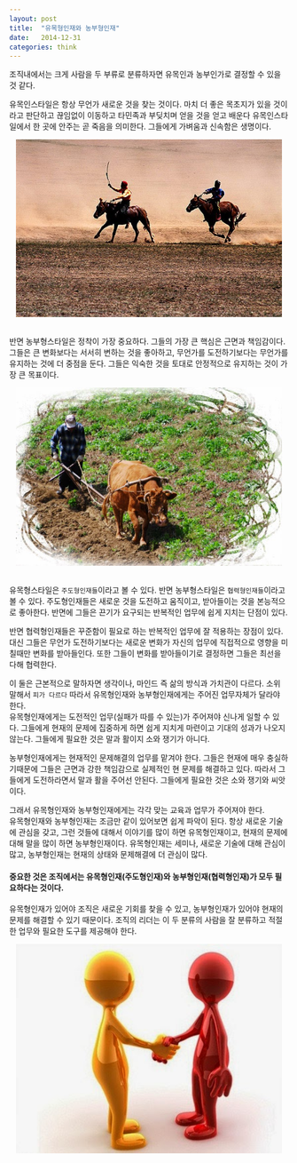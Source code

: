 ```yaml
---
layout: post
title:  "유목형인재와 농부형인재"
date:   2014-12-31
categories: think
---
```


조직내에서는 크게 사람을 두 부류로 분류하자면 유목인과 농부인가로 결정할 수 있을 것 같다.  

유목인스타일은 항상 무언가 새로운 것을 찾는 것이다. 마치 더 좋은 목초지가 있을 것이라고 판단하고 끊임없이 이동하고 타민족과 부딪치며 얻을 것을 얻고 배운다
유목인스타일에서 한 곳에 안주는 곧 죽음을 의미한다. 그들에게 가벼움과 신속함은 생명이다.

<div style="text-align:center;margin-bottom: 30px;">
<img src="/assets/images/hunt1.jpg" style="width:480px">
</div>  

반면 농부형스타일은 정착이 가장 중요하다. 그들의 가장 큰 핵심은 근면과 책임감이다.
그들은 큰 변화보다는 서서히 변하는 것을 좋아하고, 무언가를 도전하기보다는 무언가를 유지하는 것에 더 중점을 둔다.
그들은 익숙한 것을 토대로 안정적으로 유지하는 것이 가장 큰 목표이다.

<div style="text-align:center;margin-bottom: 30px;">
<img src="/assets/images/hunt2.jpg" style="width:480px">
</div>

유목형스타일은 `주도형인재들`이라고 볼 수 있다. 반면 농부형스타일은 `협력형인재들`이라고 볼 수 있다. 주도형인재들은 새로운 것을 도전하고 움직이고,
받아들이는 것을 본능적으로 좋아한다. 반면에 그들은 끈기가 요구되는 반복적인 업무에 쉽게 지치는 단점이 있다.

반면 협력형인재들은 꾸준함이 필요로 하는 반복적인 업무에 잘 적용하는 장점이 있다.
대신 그들은 무언가 도전하기보다는 새로운 변화가 자신의 업무에 직접적으로 영향을 미칠때만 변화를 받아들인다. 또한 그들이 변화를 받아들이기로 결정하면 그들은 최선을 다해 협력한다.  

이 둘은 근본적으로 말하자면 생각이나, 마인드 즉 삶의 방식과 가치관이 다르다.
소위 말해서 `피가 다르다` 따라서 유목형인재와 농부형인재에게는 주어진 업무자체가 달라야 한다.  
유목형인재에게는 도전적인 업무(실패가 따를 수 있는)가 주어져야 신나게 일할 수 있다. 그들에게 현재의 문제에 집중하게 하면 쉽게 지치게 마련이고 기대의 성과가 나오지 않는다.
그들에게 필요한 것은 말과 활이지 소와 쟁기가 아니다.  

농부형인재에게는 현재적인 문제해결의 업무를 맡겨야 한다. 그들은 현재에 매우 충실하기때문에 그들은 근면과 강한 책임감으로 실제적인 현 문제를 해결하고 있다.
따라서 그들에게 도전하라면서 말과 활을 주어선 안된다. 그들에게 필요한 것은 소와 쟁기와 씨앗이다.  

그래서 유목형인재와 농부형인재에게는 각각 맞는 교육과 업무가 주어져야 한다.  
유목형인재와 농부형인재는 조금만 같이 있어보면 쉽게 파악이 된다.
항상 새로운 기술에 관심을 갖고, 그런 것들에 대해서 이야기를 많이 하면 유목형인재이고,
현재의 문제에 대해 말을 많이 하면 농부형인재이다. 유목형인재는 세미나, 새로운 기술에 대해 관심이 많고, 농부형인재는 현재의 상태와 문제해결에 더 관심이 많다.  

#### 중요한 것은 조직에서는 유목형인재(주도형인재)와 농부형인재(협력형인재)가 모두 필요하다는 것이다.

유목형인재가 있어야 조직은 새로운 기회를 찾을 수 있고, 농부형인재가 있어야 현재의 문제를 해결할 수 있기 때문이다.
조직의 리더는 이 두 분류의 사람을 잘 분류하고 적절한 업무와 필요한 도구를 제공해야 한다.

<div style="text-align:center;margin-bottom: 30px;">
<img src="/assets/images/hunt3.jpg" style="width:480px">
</div>
